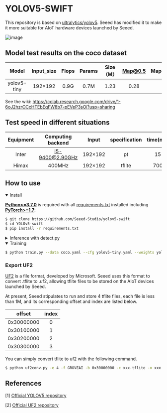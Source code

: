 # YOLOV5-SWIFT

This repository is based on [ultralytics/yolov5](https://github.com/ultralytics/yolov5). Seeed has modified it to make it more suitable for AIoT hardware devices launched by Seeed.

![image](./data/exaple.jpg)



## Model test results on the coco dataset

  Model | Input_size|Flops| Params | Size（M） |Map@0.5|Map@.5:0.95
 :-----:|:-----:|:----------:|:----:|:----:|:----:|:----:|
 yolov5-tiny| 192×192| 0.9G|0.7M|1.23| 0.28|0.15

See the wiki: https://colab.research.google.com/drive/1-6oJ2hzrOCcHTEbEqFW8b7-pEVeP3sOi?usp=sharing 

## Test speed in different situations

Equipment|Computing backend|Input|specification|time(ms)
:---:|:---:|:---:|:---:|:---:|
Inter|i5-9400@2.90GHz|192×192|pt|15
Himax|400MHz|192×192|tflite|700


## <div>How to use</div>

<details open>
<summary>Install</summary>

[**Python>=3.7.0**](https://www.python.org/) is required with all
[requirements.txt](https://github.com/Seeed-Studio/yolov5-swift/blob/master/requirements.txt) installed including
[**PyTorch>=1.7**](https://pytorch.org/get-started/locally/):

<!-- $ sudo apt update && apt install -y libgl1-mesa-glx libsm6 libxext6 libxrender-dev -->

```bash
$ git clone https://github.com/Seeed-Studio/yolov5-swift
$ cd YOLOv5-swift
$ pip install -r requirements.txt
```

</details>

<details>
<summary>Inference with detect.py</summary>

`detect.py` runs inference on a variety of sources, downloading models automatically from
the [YOLOv5n-tiny](https://github.com/ultralytics/yolov5/releases) and saving results to `runs/detect`.

```bash
$ python detect.py --source 0  # webcam
                            file.jpg  # image 
                            file.mp4  # video
                            path/  # directory
                            path/*.jpg  # glob
                            'https://youtu.be/NUsoVlDFqZg'  # YouTube
                            'rtsp://example.com/media.mp4'  # RTSP, RTMP, HTTP stream
```

</details>

<details open>
<summary>Training</summary>

```bash
$ python train.py --data coco.yaml --cfg yolov5-tiny.yaml --weights yolov5-tiny.pt --batch-size 128    
```

</details>  


### Export UF2

[UF2](https://github.com/microsoft/uf2) is a file format, developed by Microsoft. Seeed uses this format to convert .tflite to .uf2, allowing tflite files to be stored on the AIoT devices launched by Seeed.

At present, Seeed stipulates to run and store 4 tflite files, each file is less than 1M, and its corresponding offset and index are listed below.

 offset|index
:---:|:---:|
|0x30000000|0|
|0x30100000|1|
|0x30200000|2|
|0x30300000|3|

You can simply convert tflite to uf2 with the following command.

```bash
$ python uf2conv.py -e 4 -f GROVEAI -b 0x30000000 -c xxx.tflite -o xxx.uf2
```

## References
[1] [Official YOLOV5 repository](https://github.com/ultralytics/yolov5/)

[2] [Official UF2 repository](https://github.com/microsoft/uf2)